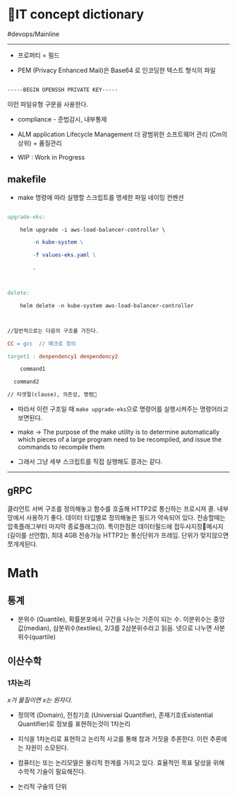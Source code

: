 # 📖IT concept dictionary

#devops/Mainline

---



* 프로퍼티 = 필드

* PEM (Privacy Enhanced Mail)은 Base64 로 인코딩한 텍스트 형식의 파일

```bash

-----BEGIN OPENSSH PRIVATE KEY-----

```

이런 파일유형 구문을 사용한다. 

* compliance - 준법감시, 내부통제

* ALM application Lifecycle Management 더 광범위한 소프트웨어 관리 (Cm의 상위) + 품질관리

* WIP : Work in Progress 



## makefile

* make 명령에 따라 실행할 스크립트를 명세한 파일 네이밍 컨벤션

```makefile

upgrade-eks:

	helm upgrade -i aws-load-balancer-controller \

		-n kube-system \

		-f values-eks.yaml \

		.



delete:

	helm delete -n kube-system aws-load-balancer-controller



//일반적으로는 다음의 구조를 가진다. 

CC = gcc  // 매크로 정의

target1 : denpendency1 denpendency2

	command1

  command2

// 타겟절(clause), 의존성, 명령

```

* 따라서 이런 구조일 때 `make upgrade-eks`으로 명령어를 실행시켜주는 명령어라고 보면된다. 

* make -> The purpose of the make utility is to determine automatically which pieces of a large program need to be recompiled, and issue the commands to recompile them

* 그래서 그냥 세부 스크립트를 직접 실행해도 결과는 같다.

---





## gRPC

클라언트 서버 구조를 정의해놓고 함수를 호출해 HTTP2로 통신하는 프로시져 콜. 내부망에서 사용하기 좋다. 데이터 타입별로  정의해놓은 필드가 약속되어 있다. 전송할때는 압축플래그부터 마지막 종료플래그(0). 특이한점은 데이터필드에 접두사지정메시지(길이를 선언함), 최대 4GB 전송가능 HTTP2는 통신단위가 프레임. 단위가 맞지않으면 쪼개게된다.



# Math

## 통계

* 분위수 (Quantile), 확률분포에서 구간을 나누는 기준이 되는 수. 이분위수는 중앙값(median), 삼분위수(textiles), 2/3를 2삼분위수라고 읽음. 넷으로 나누면 사분위수(quartile)

## 이산수학

###  1차논리

*x가 물질이면 x는 원자다.*

- 정의역 (Domain), 전칭기호 (Universial Quantifier), 존재기호(Existential Quantifier)로 정보를 표현하는것이 1차논리

- 지식을 1차논리로 표현하고 논리적 사고를 통해 참과 거짓을 추론한다. 이런 추론에는 자원이 소모된다.

- 컴퓨터는 또는 논리모델은 물리적 한계를 가지고 있다. 효율적인 목표 달성을 위해 수학적 기술이 필요해진다.

- 논리적 구술의 단위